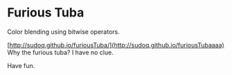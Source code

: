 # Furious Tuba
Color blending using bitwise operators.

[http://sudoq.github.io/furiousTuba/](http://sudoq.github.io/furiousTubaaaa)
Why the furious tuba? I have no clue.

Have fun.
